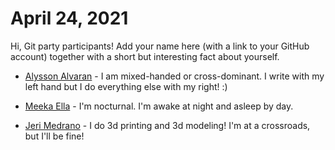 # April 24, 2021

Hi, Git party participants! Add your name here (with a link to your GitHub account) together with a short but interesting fact about yourself.

* [Alysson Alvaran](https://github.com/alyssonalvaran) - I am mixed-handed or cross-dominant. I write with my left hand but I do everything else with my right! :)

* [Meeka Ella](https://github.com/MeekaElla) - I'm nocturnal. I'm awake at night and asleep by day.

* [Jeri Medrano](https://github.com/jerixmx) - I do 3d printing and 3d modeling! I'm at a crossroads, but I'll be fine!
